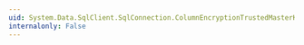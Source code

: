 ```yaml
---
uid: System.Data.SqlClient.SqlConnection.ColumnEncryptionTrustedMasterKeyPaths
internalonly: False
---
```

